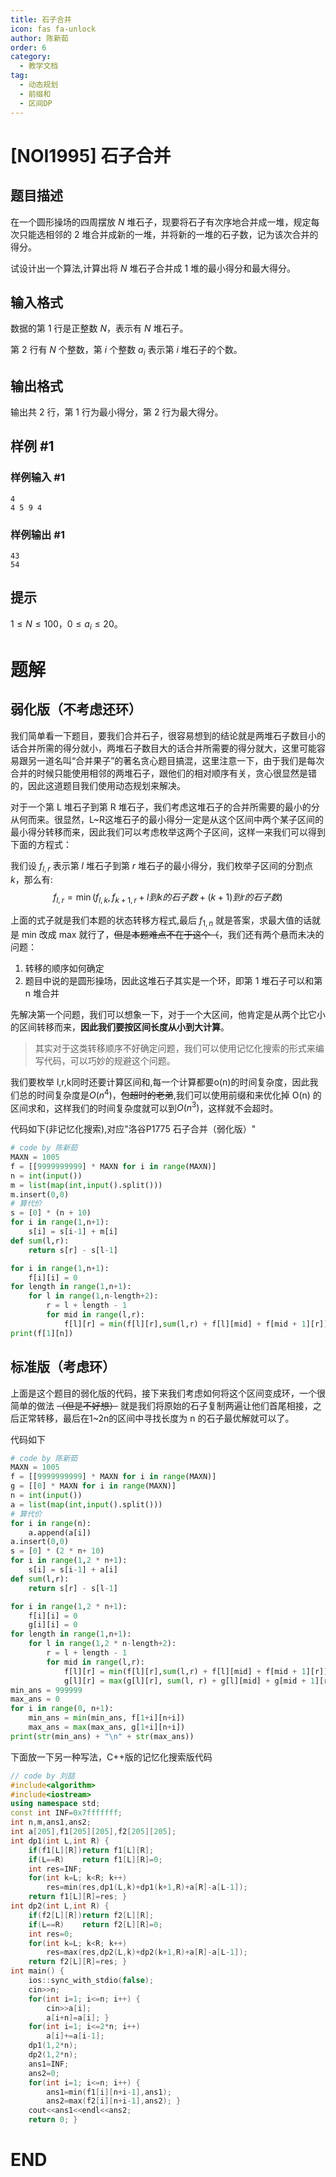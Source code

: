```yaml
---
title: 石子合并
icon: fas fa-unlock
author: 陈新茹
order: 6
category:
  - 教学文档
tag:
  - 动态规划
  - 前缀和
  - 区间DP
---
```


# [NOI1995] 石子合并

## 题目描述

在一个圆形操场的四周摆放 $N$ 堆石子，现要将石子有次序地合并成一堆，规定每次只能选相邻的 $2$ 堆合并成新的一堆，并将新的一堆的石子数，记为该次合并的得分。

试设计出一个算法,计算出将 $N$ 堆石子合并成 $1$ 堆的最小得分和最大得分。

## 输入格式

数据的第 $1$ 行是正整数 $N$，表示有 $N$ 堆石子。

第 $2$ 行有 $N$ 个整数，第 $i$ 个整数 $a_i$ 表示第 $i$ 堆石子的个数。

## 输出格式

输出共 $2$ 行，第 $1$ 行为最小得分，第 $2$ 行为最大得分。

## 样例 #1

### 样例输入 #1

```
4
4 5 9 4
```

### 样例输出 #1

```
43
54
```

## 提示

$1\leq N\leq 100$，$0\leq a_i\leq 20$。

# 题解

## 弱化版（不考虑还环）

我们简单看一下题目，要我们合并石子，很容易想到的结论就是两堆石子数目小的话合并所需的得分就小，两堆石子数目大的话合并所需要的得分就大，这里可能容易跟另一道名叫“合并果子”的著名贪心题目搞混，这里注意一下，由于我们是每次合并的时候只能使用相邻的两堆石子，跟他们的相对顺序有关，贪心很显然是错的，因此这道题目我们使用动态规划来解决。

对于一个第 L 堆石子到第 R 堆石子，我们考虑这堆石子的合并所需要的最小的分从何而来。很显然，L~R这堆石子的最小得分一定是从这个区间中两个某子区间的最小得分转移而来，因此我们可以考虑枚举这两个子区间，这样一来我们可以得到下面的方程式：

我们设 $f_{l,r}$ 表示第 $l$ 堆石子到第 $r$ 堆石子的最小得分，我们枚举子区间的分割点 $k$，那么有:
$$ f_{l,r} = \min({f_{l,k},f_{k+1,r} + l 到 k 的石子数 + (k+1) 到 r 的石子数}) $$

上面的式子就是我们本题的状态转移方程式,最后 $f_{1,n}$ 就是答案，求最大值的话就是 min 改成 max 就行了，~~但是本题难点不在于这个（~~，我们还有两个悬而未决的问题：

1. 转移的顺序如何确定
2. 题目中说的是圆形操场，因此这堆石子其实是一个环，即第 1 堆石子可以和第 n 堆合并
   
先解决第一个问题，我们可以想象一下，对于一个大区间，他肯定是从两个比它小的区间转移而来，**因此我们要按区间长度从小到大计算**。

> 其实对于这类转移顺序不好确定问题，我们可以使用记忆化搜索的形式来编写代码，可以巧妙的规避这个问题。

我们要枚举 l,r,k同时还要计算区间和,每一个计算都要o(n)的时间复杂度，因此我们总的时间复杂度是$O(n^4)$，~~包超时的老弟~~,我们可以使用前缀和来优化掉 O(n) 的区间求和，这样我们的时间复杂度就可以到$O(n^3)$，这样就不会超时。

代码如下(非记忆化搜索),对应"洛谷P1775 石子合并（弱化版）"

```python
# code by 陈新茹
MAXN = 1005
f = [[9999999999] * MAXN for i in range(MAXN)]
n = int(input())
m = list(map(int,input().split()))
m.insert(0,0)
# 算代价
s = [0] * (n + 10)
for i in range(1,n+1):
    s[i] = s[i-1] + m[i]
def sum(l,r):
    return s[r] - s[l-1]

for i in range(1,n+1):
    f[i][i] = 0
for length in range(1,n+1):
    for l in range(1,n-length+2):
        r = l + length - 1
        for mid in range(l,r):
            f[l][r] = min(f[l][r],sum(l,r) + f[l][mid] + f[mid + 1][r])
print(f[1][n])

```

## 标准版（考虑环）

上面是这个题目的弱化版的代码，接下来我们考虑如何将这个区间变成环，一个很简单的做法 ~~（但是不好想）~~ 就是我们将原始的石子复制两遍让他们首尾相接，之后正常转移，最后在1~2n的区间中寻找长度为 n 的石子最优解就可以了。

代码如下

```python
# code by 陈新茹
MAXN = 1005
f = [[9999999999] * MAXN for i in range(MAXN)]
g = [[0] * MAXN for i in range(MAXN)]
n = int(input())
a = list(map(int,input().split()))
# 算代价
for i in range(n):
    a.append(a[i])
a.insert(0,0)
s = [0] * (2 * n+ 10)
for i in range(1,2 * n+1):
    s[i] = s[i-1] + a[i]
def sum(l,r):
    return s[r] - s[l-1]

for i in range(1,2 * n+1):
    f[i][i] = 0
    g[i][i] = 0
for length in range(1,n+1):
    for l in range(1,2 * n-length+2):
        r = l + length - 1
        for mid in range(l,r):
            f[l][r] = min(f[l][r],sum(l,r) + f[l][mid] + f[mid + 1][r])
            g[l][r] = max(g[l][r], sum(l, r) + g[l][mid] + g[mid + 1][r])
min_ans = 999999
max_ans = 0
for i in range(0, n+1):
    min_ans = min(min_ans, f[1+i][n+i])
    max_ans = max(max_ans, g[1+i][n+i])
print(str(min_ans) + "\n" + str(max_ans))
```

下面放一下另一种写法，C++版的记忆化搜索版代码

```cpp
// code by 刘喆
#include<algorithm>
#include<iostream>
using namespace std;
const int INF=0x7fffffff;
int n,m,ans1,ans2;
int a[205],f1[205][205],f2[205][205];
int dp1(int L,int R) {
	if(f1[L][R])return f1[L][R];
	if(L==R)    return f1[L][R]=0;
	int res=INF;
	for(int k=L; k<R; k++)
		res=min(res,dp1(L,k)+dp1(k+1,R)+a[R]-a[L-1]);
	return f1[L][R]=res; }
int dp2(int L,int R) {
	if(f2[L][R])return f2[L][R];
	if(L==R)    return f2[L][R]=0;
	int res=0;
	for(int k=L; k<R; k++)
		res=max(res,dp2(L,k)+dp2(k+1,R)+a[R]-a[L-1]);
	return f2[L][R]=res; }
int main() {
	ios::sync_with_stdio(false);
	cin>>n;
	for(int i=1; i<=n; i++) {
		cin>>a[i];
		a[i+n]=a[i]; }
	for(int i=1; i<=2*n; i++)
		a[i]+=a[i-1];
	dp1(1,2*n);
	dp2(1,2*n);
	ans1=INF;
	ans2=0;
	for(int i=1; i<=n; i++) {
		ans1=min(f1[i][n+i-1],ans1);
		ans2=max(f2[i][n+i-1],ans2); }
	cout<<ans1<<endl<<ans2;
	return 0; }
```
# END